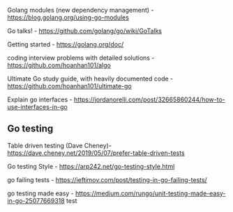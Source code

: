Golang modules (new dependency management) - https://blog.golang.org/using-go-modules

Go talks! - https://github.com/golang/go/wiki/GoTalks

Getting started - https://golang.org/doc/

coding interview problems with detailed solutions - https://github.com/hoanhan101/algo

Ultimate Go study guide, with heavily documented code - https://github.com/hoanhan101/ultimate-go

Explain go interfaces - https://jordanorelli.com/post/32665860244/how-to-use-interfaces-in-go

## Go testing
Table driven testing (Dave Cheney)-  https://dave.cheney.net/2019/05/07/prefer-table-driven-tests

Go testing Style -  https://arp242.net/go-testing-style.html

go failing tests - https://ieftimov.com/post/testing-in-go-failing-tests/

go testing made easy - https://medium.com/rungo/unit-testing-made-easy-in-go-25077669318
test
